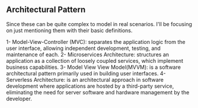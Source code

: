 ## Architectural Pattern
Since these can be quite complex to model in real scenarios. I'll be focusing on just mentioning them with their basic definitions.

1- Model-View-Controller (MVC): separates the application logic from the user interface, allowing independent development, testing, and maintenance of each.
2- Microservices Architecture: structures an application as a collection of loosely coupled services, which implement business capabilities.
3- Model View View Model(MVVM): is a software architectural pattern primarily used in building user interfaces. 
4- Serverless Architecture:  is an architectural approach in software development where applications are hosted by a third-party service, eliminating the need for server software and hardware management by the developer. 
